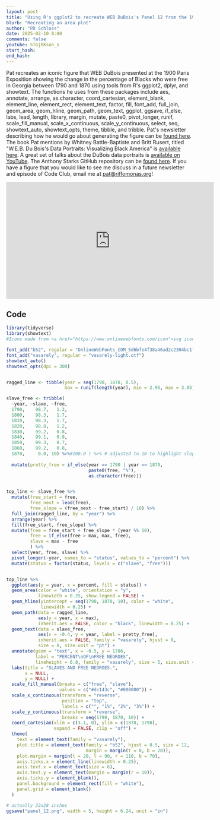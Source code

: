 ```yaml
---
layout: post
title: "Using R's ggplot2 to recreate WEB DuBois's Panel 12 from the 1900 Paris Exposition (CC340)"
blurb: "Recreating an area plot"
author: "PD Schloss"
date: 2025-02-10 8:00
comments: false
youtube: 5TGjhKson_s
start_hash: 
end_hash: 
---
```


Pat recreates an iconic figure that WEB DuBois presented at the 1900 Paris Exposition showing the change in the percentage of Blacks who were free in Georgia between 1790 and 1870 using tools from R's ggplot2, dplyr, and showtext. The functions he uses from these packages include aes, annotate, arrange, as.character, coord_cartesian, element_blank, element_line, element_rect, element_text, factor, fill, font_add, full_join, geom_area, geom_hline, geom_path, geom_text, ggplot, ggsave, if_else, labs, lead, length, library, margin, mutate, paste0, pivot_longer, runif, scale_fill_manual, scale_x_continuous, scale_y_continuous, select, seq, showtext_auto, showtext_opts, theme, tibble, and tribble. Pat's newsletter describing how he would go about generating the figure can be [found here](https://shop.riffomonas.org/posts/remaking-classic-hand-drawn-data-visualizations-from-1900). The book Pat mentions by Whitney Battle-Baptiste and Britt Rusert, titled "W.E.B. Du Bois's Data Portraits: Visualizing Black America" is [available here](https://amzn.to/4heJOWZ). A great set of talks about the DuBois data portraits is [available on YouTube](https://www.youtube.com/watch?v=ZZST1AZj-dQ&ab_channel=Tableau). The Anthony Starks GitHub repository can be [found here](https://github.com/ajstarks/dubois-data-portraits/). If you have a figure that you would like to see me discuss in a future newsletter and episode of Code Club, email me at pat@riffomonas.org!

<iframe style="margin: 0 auto;display:block;" width="560" height="315" src="https://www.youtube.com/embed/{{ page.youtube }}" frameborder="0" allow="accelerometer; autoplay; encrypted-media; gyroscope; picture-in-picture" allowfullscreen></iframe>

## Code

```R
library(tidyverse)
library(showtext)
#Icons made from <a href="https://www.onlinewebfonts.com/icon">svg icons</a>is licensed by CC BY 4.0</div>

font_add("b52", regular = "OnlineWebFonts_COM_5d6bfe4f38a46ad2c2304bc1f8ea8151/B52-ULC W00 ULC/B52-ULC W00 ULC.ttf")
font_add("vasarely", regular = "vasarely-light.otf")
showtext_auto()
showtext_opts(dpi = 300)


ragged_line <- tibble(year = seq(1790, 1870, 0.5),
                      max = runif(length(year), min = 2.95, max = 3.05))

slave_free <- tribble(
  ~year, ~slave, ~free,
  1790,    98.7,   1.3,
  1800,    98.3,   1.7,
  1810,    98.3,   1.7,
  1820,    98.8,   1.2,
  1830,    99.2,   0.8,
  1840,    99.1,   0.9,
  1850,    99.3,   0.7,
  1860,    99.2,   0.8,
  1870,     0.0, 10) %>%#100.0 ) %>% # adjusted to 10 to highlight slope of line
  
  mutate(pretty_free = if_else(year == 1790 | year == 1870,
                               paste0(free, "%"),
                               as.character(free)))


top_line <- slave_free %>%
  mutate(free_start = free,
         free_next = lead(free),
         free_slope = (free_next - free_start) / 10) %>%
  full_join(ragged_line, by = "year") %>%
  arrange(year) %>% 
  fill(free_start, free_slope) %>%
  mutate(free = free_start + free_slope * (year %% 10),
         free = if_else(free > max, max, free),
         slave = max - free
         ) %>%
  select(year, free, slave) %>%
  pivot_longer(-year, names_to = "status", values_to = "percent") %>%
  mutate(status = factor(status, levels = c("slave", "free")))


top_line %>%
  ggplot(aes(y = year, x = percent, fill = status)) +
  geom_area(color = "white", orientation = "y",
            linewidth = 0.25, show.legend = FALSE) +
  geom_hline(yintercept = seq(1790, 1870, 10), color = "white",
             linewidth = 0.25) +
  geom_path(data = ragged_line,
            aes(y = year, x = max),
            inherit.aes = FALSE, color = "black", linewidth = 0.25) +
  geom_text(data = slave_free,
            aes(x = -0.4, y = year, label = pretty_free),
            inherit.aes = FALSE, family = "vasarely", hjust = 0,
            size = 8, size.unit = "pt") +
  annotate(geom = "text", x = -0.5, y = 1786,
           label = "PERCENT\nOF\nFREE NEGROES",
           lineheight = 0.8, family = "vasarely", size = 5, size.unit = "pt") +
  labs(title = "SLAVES AND FREE NEGROES.",
       x = NULL,
       y = NULL) +
  scale_fill_manual(breaks = c("free", "slave"),
                    values = c("#dc143c", "#000000")) +
  scale_x_continuous(transform = "reverse",
                     position = "top",
                     labels = c("", "1%", "2%", "3%")) +
  scale_y_continuous(transform = "reverse",
                     breaks = seq(1790, 1870, 10)) +
  coord_cartesian(xlim = c(3.1, 0), ylim = c(1870, 1790),
                  expand = FALSE, clip = "off") +
  theme(
    text = element_text(family = "vasarely"),
    plot.title = element_text(family = "b52", hjust = 0.5, size = 12,
                              margin = margin(t = 0, b = 20)),
    plot.margin = margin(t = 20, l = 90, r = 110, b = 70),
    axis.ticks.x = element_line(linewidth = 0.25),
    axis.text.x = element_text(size = 6),
    axis.text.y = element_text(margin = margin(r = 10)),
    axis.ticks.y = element_blank(),
    panel.background = element_rect(fill = "white"),
    panel.grid = element_blank()
  )

# actually 22x28 inches
ggsave("panel_12.png", width = 5, height = 6.24, unit = "in")
```
